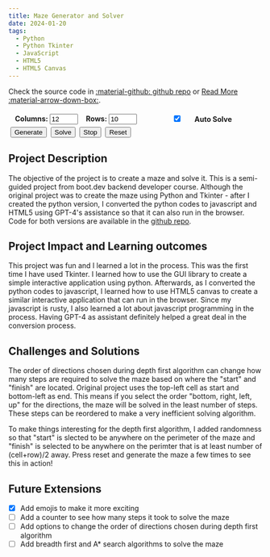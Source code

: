 ```yaml
---
title: Maze Generator and Solver
date: 2024-01-20
tags:
  - Python
  - Python Tkinter
  - JavaScript
  - HTML5
  - HTML5 Canvas
---
```


Check the source code in [:material-github: github repo](https://github.com/1-ashraful-islam/boot.dev-projects) or [Read More :material-arrow-down-box:](#project-description).

<div id="mazeApp">
  <canvas id="myCanvas" width="800" height="600"></canvas>
</div>

  <div id="mazeControls">
    <div id="mazeSize">
      <div>
        <label for="numColumns">Columns:</label>
        <input class="md-input" type="number" id="numColumns" value="12" min="2" />
      </div>
      <div>
        <label for="numRows">Rows:</label>
        <input class="md-input" type="number" id="numRows" value="10" min="2" />
      </div>
      <div id="maze-autoSolve"><label class="task-list-control task-list-item "><input type="checkbox" checked id="autoSolve"><span class="task-list-indicator"></span></label> Auto Solve </div>
    </div>
    <div id="mazeSolve" markdown>
      <button id="mazeGenerate" class = "md-button md-button--primary">Generate</button>
      <button id="solveButton" class = "md-button md-button--primary">Solve</button>
      <button id="stopButton" class = "md-button md-button--primary">Stop</button>
      <button id="resetButton" class = "md-button md-button--primary">Reset</button>
    </div>
  </div>


<script src="gprimitives.js"></script>
<script src="maze.js"></script>
<script src="main.js"></script>
<style>
    #mazeSize {
        display: inline-flex;
        /* flex-direction: column;
        align-items: flex-start;
        justify-content: flex-start;
        padding: 10px; */
        padding: 5px;
        font-weight: bold;
    }
    #mazeSize > div {
        padding-left: 0.5rem;
        padding-right: 0.5rem;
    }
    #mazeSize input {
        width: 3.5rem;
        /* Additional styles for child inputs can go here */
    }
    #maze-autoSolve {
      margin-left: 2rem;
    }
    #mazeSolve > button {
      /* padding: 5px; */
      /* margin-left: 2rem; */
      margin-left: 0.25rem;
    }
    @media (max-width: 600px) {
        #mazeSize {
            padding: 2px;
            font-weight: bold;
        }
        #mazeSize > div {
            padding-left: 2px;
            padding-right: 2px;
        }
        #mazeSize input {
            width: 3rem;
        }
        #maze-autoSolve {
            margin-left: 1.2rem;
        }
        #mazeSolve > button {
            margin-left: 0.05rem;
            padding-left: 0.25rem;
            padding-right: 0.25rem;
        }
        #mazeSolve > {
            display: inline-block;
        }
    }
</style>

## Project Description

The objective of the project is to create a maze and solve it. This is a semi-guided project from boot.dev backend developer course. Although the original project was to create the maze using Python and Tkinter - after I created the python version, I converted the python codes to javascript and HTML5 using GPT-4's assistance so that it can also run in the browser. Code for both versions are available in the [github repo](https://github.com/1-ashraful-islam/boot.dev-projects).

## Project Impact and Learning outcomes

This project was fun and I learned a lot in the process. This was the first time I have used Tkinter. I learned how to use the GUI library to create a simple interactive application using python. Afterwards, as I converted the python codes to javascript, I learned how to use HTML5 canvas to create a similar interactive application that can run in the browser. Since my javascript is rusty, I also learned a lot about javascript programming in the process. Having GPT-4 as assistant definitely helped a great deal in the conversion process.

## Challenges and Solutions

The order of directions chosen during depth first algorithm can change how many steps are required to solve the maze based on where the "start" and "finish" are located. Original project uses the top-left cell as start and bottom-left as end. This means if you select the order "bottom, right, left, up" for the directions, the maze will be solved in the least number of steps. These steps can be reordered to make a very inefficient solving algorithm.

To make things interesting for the depth first algorithm, I added randomness so that "start" is slected to be anywhere on the perimeter of the maze and "finish" is selected to be anywhere on the perimter that is at least number of (cell+row)/2 away. Press reset and generate the maze a few times to see this in action!
  
## Future Extensions

- [x] Add emojis to make it more exciting
- [ ] Add a counter to see how many steps it took to solve the maze
- [ ] Add options to change the order of directions chosen during depth first algorithm
- [ ] Add breadth first and A* search algorithms to solve the maze
